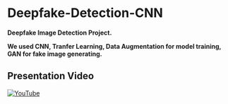 # Deepfake-Detection-CNN #
**Deepfake Image Detection Project.**


**We used CNN, Tranfer Learning, Data Augmentation for model training, GAN for fake image generating.**

## Presentation Video ## 
<p align="left">
  <a href="https://www.youtube.com/watch?v=vR6e4UOarV0">
    <img src="https://img.youtube.com/vi/vR6e4UOarV0/0.jpg" alt="YouTube">
  </a>
</p>
